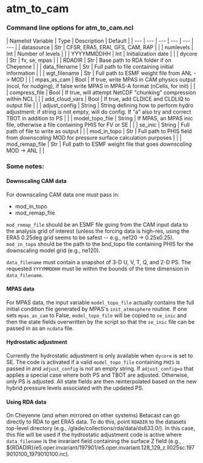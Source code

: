 # atm_to_cam

### Command line options for atm_to_cam.ncl

| Namelist Variable | Type | Description | Default |
| --- | --- | --- | --- | --- | --- |
| datasource | Str | CFSR, ERA5, ERAI, GFS, CAM, RAP | |
| numlevels | Int | Number of levels | |
| YYYYMMDDHH | Int | Initialization date | |
| dycore | Str | fv, se, mpas | |
| RDADIR | Str | Base path to RDA folder if on Cheyenne | |
| data_filename | Str | Full path to file containing initial information | |
| wgt_filename | Str | Full path to ESMF weight file from ANL -> MOD | |
| mpas_as_cam | Bool | If true, write MPAS in CAM physics output (ncol, for nudging), if false write MPAS in MPAS-A format (nCells, for init) | |
| compress_file | Bool | If true, will attempt NetCDF "chunking" compression within NCL | |
| add_cloud_vars | Bool | If true, add CLDICE and CLDLIQ to output file | |
| adjust_config | String | String defining how to perform hydro adjustment: if string is not empty, will do config. If "a" also try and correct TBOT in addition to PS | |
| model_topo_file | String | If MPAS, an MPAS inic file, otherwise a file containing PHIS for FV or SE | |
| se_inic | String | Full path of file to write as output | |
| mod_in_topo | Str | Full path to PHIS field from *downscaling* MOD for pressure surface calculation purposes | |
| mod_remap_file | Str | Full path to ESMF weight file that goes *downscaling* MOD -> ANL | |


### Some notes:

#### Downscaling CAM data

For downscaling CAM data one must pass in:

- mod_in_topo
- mod_remap_file

`mod_remap_file` should be an ESMF file going from the CAM input data to the analysis grid of interest (unless the forcing data is high-res, using the ERA5 0.25deg grid seems to be safest -- e.g., ne120 -> 0.25x0.25). `mod_in_topo` should be the path to the bnd_topo file containing PHIS for the downscaling model grid (e.g., ne120).

`data_filename` must contain a snapshot of 3-D U, V, T, Q, and 2-D PS. The requested `YYYYMMDDHH` must lie within the bounds of the time dimension in `data_filename`.

#### MPAS data

For MPAS data, the input variable `model_topo_file` actually contains the full initial condition file generated by MPAS's `init_atmosphere` routine. If one sets `mpas_as_cam` to False, `model_topo_file` will be copied to `se_inic` and then the state fields overwritten by the script so that the `se_inic` file can be passed in as an `ncdata` file.

#### Hydrostatic adjustment

Currently the hydrostatic adjustment is only available when `dycore` is set to SE. The code is activated if a valid `model_topo_file` containing `PHIS` is passed in and `adjust_config` is not an empty string. If `adjust_config=a` that applies a special case where both PS and TBOT are adjusted. Otherwise, only PS is adjusted. All state fields are then reinterpolated based on the new hybrid pressure levels associated with the updated PS.

#### Using RDA data

On Cheyenne (and when mirrored on other systems) Betacast can go directly to RDA to get ERA5 data. To do this, point `RDADIR` to the datasets top-level directory (e.g., /glade/collections/rda/data/ds633.0/). In this case, this file will be used if the hydrostatic adjustment code is active where `data_filename` is the invariant field containing the surface Z field (e.g., ${RDADIR}/e5.oper.invariant/197901/e5.oper.invariant.128_129_z.ll025sc.1979010100_1979010100.nc).
